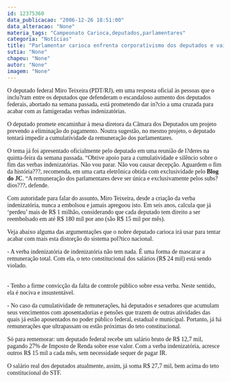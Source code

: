 ```yaml
---
id: 12375360
data_publicacao: "2006-12-26 18:51:00"
data_alteracao: "None"
materia_tags: "Campeonato Carioca,deputados,parlamentares"
categoria: "Notícias"
title: "Parlamentar carioca enfrenta corporativismo dos deputados e vai defender fim das verbas indenizatórias"
sutia: "None"
chapeu: "None"
autor: "None"
imagem: "None"
---
```

<p><P><FONT face=Verdana>O deputado federal Miro Teixeira (PDT/RJ), em uma resposta oficial às pessoas que o inclu?ram entre os deputados que defenderam o escandaloso aumento dos deputados federais, abortado na semana passada, está prometendo dar in?cio a uma cruzada para acabar com as famigeradas verbas indenizatórias.<BR></FONT></P></p>
<p><P><FONT face=Verdana>O deputado promete encaminhar à mesa diretora da Câmara dos Deputados um projeto prevendo a eliminação do pagamento. Noutra sugestão, no mesmo projeto, o deputado tentará impedir a cumulatividade da remuneração dos parlamentares.<BR></FONT></P></p>
<p><P><FONT face=Verdana>O tema já foi apresentado oficialmente pelo deputado em uma reunião de l?deres na quinta-feira da semana passada. “Obtive apoio para a cumulatividade e silêncio sobre o fim das verbas indenizatórias. Não vou parar. Não vou causar decepção. Aguardem o fim da história???, recomenda, em uma carta eletrônica obtida com exclusividade pelo <STRONG>Blog do JC</STRONG>. “A remuneração dos parlamentares deve ser única e exclusivamente pelos subs?dios???, defende.<BR></FONT></P></p>
<p><P><FONT face=Verdana>Com autoridade para falar do assunto, Miro Teixeira, desde a criação da verba indenizatória, nunca a embolsou e jamais apregoou isto. Em seis anos, calcula que já ‘perdeu’ mais de R$ 1 milhão, considerando que cada deputado tem direito a ser reembolsado em até R$ 180 mil por ano (são R$ 15 mil por mês).<BR></FONT></P></p>
<p><P><FONT face=Verdana>Veja abaixo alguma das argumentações que o nobre deputado carioca irá usar para tentar acabar com mais esta distorção do sistema pol?tico nacional.<BR></FONT></P></p>
<p><P><FONT face=Verdana>- A verba indenizatória de indenizatória não tem nada. É uma forma de mascarar a remuneração total. Com ela, o teto constitucional dos salários (R$ 24 mil) está sendo violado.</FONT></P></p>
<p><P><BR><FONT face=Verdana>- Tenho a firme convicção da falta de controle público sobre essa verba. Neste sentido, ela é nociva e insustentável.<BR></FONT></P></p>
<p><P><FONT face=Verdana>- No caso da cumulatividade de remunerações, há deputados e senadores que acumulam seus vencimentos com aposentadorias e pensões que trazem de outras atividades das quais já estão aposentados no poder público federal, estadual e municipal. Portanto, já há remunerações que ultrapassam ou estão próximas do teto constitucional.<BR></FONT></P></p>
<p><P><FONT face=Verdana>Só para rememorar: um deputado federal recebe um salário bruto de R$ 12,7 mil, pagando 27% de Imposto de Renda sobre esse valor. Com a verba indenizatória, acresce outros R$ 15 mil a cada mês, sem necessidade sequer de pagar IR.<BR></FONT></P></p>
<p><P><FONT face=Verdana>O salário real dos deputados atualmente, assim, já soma R$ 27,7 mil, bem acima do teto constitucional do STF. </FONT></P> </p>
